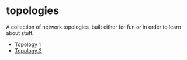 # topologies

A collection of network topologies, built either for fun or in order to learn about stuff.

- [Topology 1](topology-1)
- [Topology 2](topology-2)